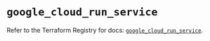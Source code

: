# `google_cloud_run_service`

Refer to the Terraform Registry for docs: [`google_cloud_run_service`](https://registry.terraform.io/providers/hashicorp/google-beta/6.18.0/docs/resources/google_cloud_run_service).
